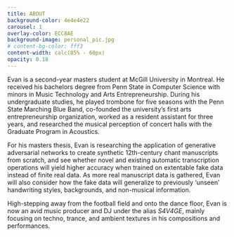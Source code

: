 ```yaml
---
title: ABOUT
background-color: 4e4e4e22
carousel: 1
overlay-color: ECC8AE
background-image: personal_pic.jpg
# content-bg-color: fff3
content-width: calc(85% - 60px)
opacity: 0.18
---
```


Evan is a second-year masters student at McGill University in Montreal. He received his bachelors degree from Penn State in Computer Science with minors in Music Technology and Arts Entrepreneurship. During his undergraduate studies, he played trombone for five seasons with the Penn State Marching Blue Band, co-founded the university’s first arts entrepreneurship organization, worked as a resident assistant for three years, and researched the musical perception of concert halls with the Graduate Program in Acoustics.

For his masters thesis, Evan is researching the application of generative adversarial networks to create synthetic 12th-century chant manuscripts from scratch, and see whether novel and existing automatic transcription operations will yield higher accuracy when trained on extentable fake data instead of finite real data. As more real manuscript data is gathered, Evan will also consider how the fake data will generalize to previously ‘unseen’ handwriting styles, backgrounds, and non-musical information.

High-stepping away from the football field and onto the dance floor, Evan is now an avid music producer and DJ under the alias *S4V4GE*, mainly focusing on techno, trance, and ambient textures in his compositions and performances.
